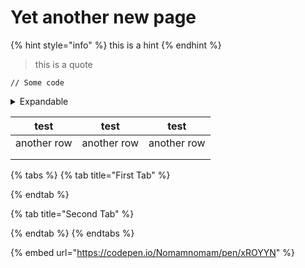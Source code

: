 # Yet another new page

{% hint style="info" %}
this is a hint
{% endhint %}

> this is a quote

```regex
// Some code
```

<details>

<summary>Expandable</summary>

text here

</details>

|     test    |     test    |     test    |
| :---------: | :---------: | :---------: |
| another row | another row | another row |
|             |             |             |
|             |             |             |

{% tabs %}
{% tab title="First Tab" %}

{% endtab %}

{% tab title="Second Tab" %}

{% endtab %}
{% endtabs %}

{% embed url="https://codepen.io/Nomamnomam/pen/xROYYN" %}
